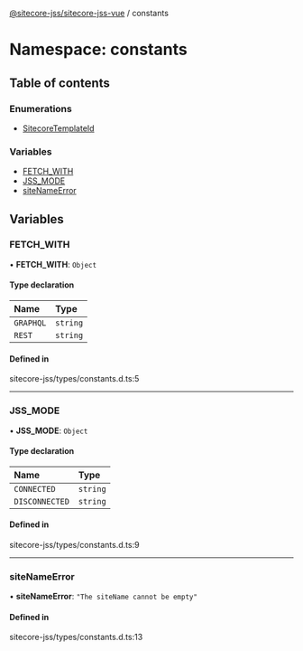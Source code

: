 [@sitecore-jss/sitecore-jss-vue](../README.md) / constants

# Namespace: constants

## Table of contents

### Enumerations

- [SitecoreTemplateId](../enums/constants.SitecoreTemplateId.md)

### Variables

- [FETCH\_WITH](constants.md#fetch_with)
- [JSS\_MODE](constants.md#jss_mode)
- [siteNameError](constants.md#sitenameerror)

## Variables

### FETCH\_WITH

• **FETCH\_WITH**: `Object`

#### Type declaration

| Name | Type |
| :------ | :------ |
| `GRAPHQL` | `string` |
| `REST` | `string` |

#### Defined in

sitecore-jss/types/constants.d.ts:5

___

### JSS\_MODE

• **JSS\_MODE**: `Object`

#### Type declaration

| Name | Type |
| :------ | :------ |
| `CONNECTED` | `string` |
| `DISCONNECTED` | `string` |

#### Defined in

sitecore-jss/types/constants.d.ts:9

___

### siteNameError

• **siteNameError**: ``"The siteName cannot be empty"``

#### Defined in

sitecore-jss/types/constants.d.ts:13
